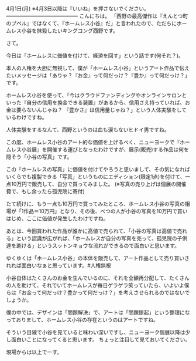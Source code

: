 4月1日(月) ※4月3日以降は『いいね』を押さないでください。
━━━━━━━━━━━━━━
こんにちは。
「西野の最高傑作は『えんとつ町のプペル』ではなくて、『ホームレス小谷』だ」と言われたので、ただちにホームレス小谷を抹殺したいキングコング西野です。

さて。

今日は「ホームレスに価値を付けて、経済を回す」という話です(何それ？)。

本人の人権を大胆に無視して、僕が「ホームレス小谷」というアート作品で伝えたいメッセージは「ありゃ？『お金』って何だっけ？『豊か』って何だっけ？」です。

ホームレス小谷を使って、「今はクラウドファンディングやオンラインサロンといった『自分の信用を換金できる装置』があるから、信用さえ持っていれば、お金は要らないんじゃね？ 『豊かさ』は信用量じゃね？」という人体実験をしているわけですね。

人体実験をするなんて、西野というのは血も涙もないヒドイ男ですね。

この度、ホームレス小谷のアート的な価値を上げるべく、ニューヨークで『ホームレス小谷展』を開催する運びとなったわけですが、展示(販売)する作品は何を隠そう「小谷の写真」です。

この「ホームレスの写真」に価値を付けてやろうと思いまして、その気になればいくらでも複製できる「写真」というものにエディション(限定1点)を付けて、一点10万円で販売して、自分で買ってみました。
(※写真の売り上げは個展の開催費で、もし余ったら孤児院に寄付)

たて続けに、もう一点も10万円で買ってみたところ、ホームレス小谷の写真の相場が「1作品＝10万円」となり、その後、べつの人が小谷の写真を10万円で買いはじめ、ここに価値が発生したわけですね。

あとは、今回買われた作品が誰かに高値で売られて、「小谷の写真は高値で売れる」という認識が広がれば、「ホームレスが自分の写真を売って、孤児院の子供達を助ける」というスットンキョウな流れができるので面白いと思います。

ゆくゆくは「ホームレス小谷」の本体を販売して、アート作品として売り買いされれば面白いなぁと思っています。#人権無視

小谷自体はたくさんのお金を生んでいるのに、それを全額再分配して、たくさんの人を助けて、それでいてホームレスが毎日ゲラゲラ笑っていたら、いよいよ僕らは「お金って何だっけ？豊かって何だっけ？」を考えさせられるのではないでしょうか。

僕の中では、デザインは「問題解決」で、アートは「問題提起」という整理になっておりまして、ホームレス小谷の存在というのはアートですね。

そういう目線で小谷を見ていると味わい深いですし、ニューヨーク個展以降は少し面白いことになってくると思います。
ちょっと注目して見ておいてください。

現場からは以上でーす。


